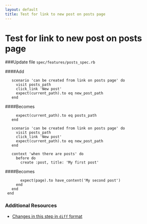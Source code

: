 ```yaml
---
layout: default
title: Test for link to new post on posts page
---
```


<h1 id="main">Test for link to new post on posts page</h1>

###Update file `spec/features/posts_spec.rb`

####Add
```
   scenario 'can be created from link on posts page' do
     visit posts_path
     click_link 'New post'
     expect(current_path).to eq new_post_path
   end
```


####Becomes
```
     expect(current_path).to eq posts_path
   end
 
   scenario 'can be created from link on posts page' do
     visit posts_path
     click_link 'New post'
     expect(current_path).to eq new_post_path
   end
 
   context 'when there are posts' do
     before do
       create :post, title: 'My first post'

```


####Becomes
```
       expect(page).to have_content('My second post')
     end
   end
 end

```



### Additional Resources

* [Changes in this step in `diff` format](https://github.com/software-academy/rails_getting_started_bdd/commit/10fd24a4549e3925c1d33dd7e9d63c71f51d9ff2)

